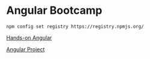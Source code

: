 # Angular Bootcamp

`npm config set registry https://registry.npmjs.org/`

[Hands-on Angular](Angular%20Bootcamp%20b13131c8b7284beba0b895675f8d0e24/Hands-on%20Angular%20a74a8258476a4964821eeb89d8a82a69.md)

[Angular Project](Angular%20Bootcamp%20b13131c8b7284beba0b895675f8d0e24/Angular%20Project%2054787b05efc44e2bb02676915ceea0c0.md)